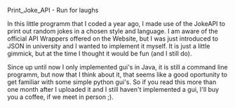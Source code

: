 Print_Joke_API - Run for laughs

In this little programm that I coded a year ago, I made use of the JokeAPI to print out random jokes in a chosen style and language.
I am aware of the official API Wrappers offered on the Website, but I was just introduced to JSON in university and I wanted to implement it myself.
It is just a little gimmick, but at the time I thought it would be fun (and I still do).

Since up until now I only implemented gui's in Java, it is still a command line programm, but now that I think about it, that seems like a good oportunity to get familiar with some simple python gui's. So if you read this more than one month after I uploaded it and I still haven't implemented a gui, I'll buy you a coffee, if we meet in person ;).


